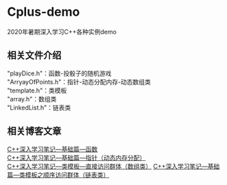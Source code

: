 # Cplus-demo
2020年暑期深入学习C++各种实例demo

## 相关文件介绍
"playDice.h"：函数-投骰子的随机游戏  
"ArryayOfPoints.h"：指针-动态分配内存-动态数组类  
"template.h"：类模板  
"array.h"：数组类   
"LinkedList.h"：链表类   

## 相关博客文章

[C++深入学习笔记—基础篇—函数](https://blog.csdn.net/qq_44093294/article/details/107311770)  
[C++深入学习笔记—基础篇—指针（动态内存分配）](https://blog.csdn.net/qq_44093294/article/details/107312030)  
[C++深入学习笔记—类模板—直接访问群体（数组类）](https://blog.csdn.net/qq_44093294/article/details/107312391) 
[C++深入学习笔记—基础篇—类模板之顺序访问群体（链表类）](https://blog.csdn.net/qq_44093294/article/details/107312703)
